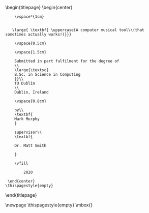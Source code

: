 \begin{titlepage}
    \begin{center}
   
        \vspace*{1cm}
        

       \large{ \textbf{ \uppercase{A computer musical tool\\(that sometimes actually works!)}}}
        
        \vspace{0.5cm}
        
        \vspace{1.5cm}
 
        Submitted in part fulfilment for the degree of
        \\
        \large{\textsc{
        B.Sc. in Science in Computing
        }}\\
        TU Dublin
        \\
        Dublin, Ireland
        
        \vspace{0.8cm}        
         
        by\\
        \textbf{
        Mark Murphy
        }
        
        supervisor\\
        \textbf{

        Dr. Matt Smith

        }

        \vfill
  
            2020

     \end{center}
    \thispagestyle{empty}
\end{titlepage} 

\newpage
\thispagestyle{empty}
\mbox{}